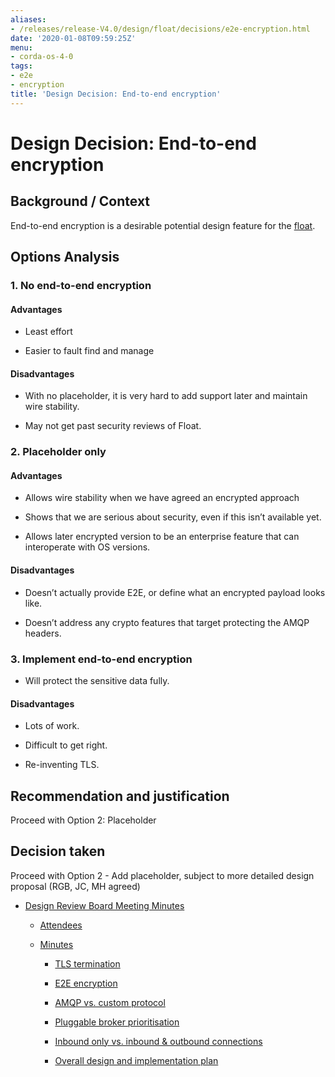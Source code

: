 ```yaml
---
aliases:
- /releases/release-V4.0/design/float/decisions/e2e-encryption.html
date: '2020-01-08T09:59:25Z'
menu:
- corda-os-4-0
tags:
- e2e
- encryption
title: 'Design Decision: End-to-end encryption'
---
```



# Design Decision: End-to-end encryption


## Background / Context

End-to-end encryption is a desirable potential design feature for the [float](../design.md).


## Options Analysis


### 1. No end-to-end encryption


#### Advantages


* Least effort


* Easier to fault find and manage



#### Disadvantages


* With no placeholder, it is very hard to add support later and maintain wire stability.


* May not get past security reviews of Float.



### 2. Placeholder only


#### Advantages


* Allows wire stability when we have agreed an encrypted approach


* Shows that we are serious about security, even if this isn’t available yet.


* Allows later encrypted version to be an enterprise feature that can interoperate with OS versions.



#### Disadvantages


* Doesn’t actually provide E2E, or define what an encrypted payload looks like.


* Doesn’t address any crypto features that target protecting the AMQP headers.



### 3. Implement end-to-end encryption


* Will protect the sensitive data fully.



#### Disadvantages


* Lots of work.


* Difficult to get right.


* Re-inventing TLS.



## Recommendation and justification

Proceed with Option 2: Placeholder


## Decision taken

Proceed with Option 2 - Add placeholder, subject to more detailed design proposal (RGB, JC, MH agreed)


* [Design Review Board Meeting Minutes](drb-meeting-20171116.md)
    * [Attendees](drb-meeting-20171116.md#attendees)

    * [Minutes](drb-meeting-20171116.md#minutes)
        * [TLS termination](drb-meeting-20171116.md#id1)

        * [E2E encryption](drb-meeting-20171116.md#id2)

        * [AMQP vs. custom protocol](drb-meeting-20171116.md#id3)

        * [Pluggable broker prioritisation](drb-meeting-20171116.md#id4)

        * [Inbound only vs. inbound & outbound connections](drb-meeting-20171116.md#inbound-only-vs-inbound-outbound-connections)

        * [Overall design and implementation plan](drb-meeting-20171116.md#overall-design-and-implementation-plan)





